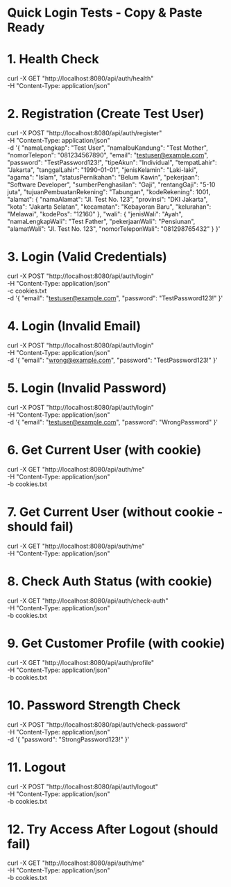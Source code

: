 # Quick Login Tests - Copy & Paste Ready

# 1. Health Check
curl -X GET "http://localhost:8080/api/auth/health" \
  -H "Content-Type: application/json"

# 2. Registration (Create Test User)
curl -X POST "http://localhost:8080/api/auth/register" \
  -H "Content-Type: application/json" \
  -d '{
    "namaLengkap": "Test User",
    "namaIbuKandung": "Test Mother",
    "nomorTelepon": "081234567890",
    "email": "testuser@example.com",
    "password": "TestPassword123!",
    "tipeAkun": "Individual",
    "tempatLahir": "Jakarta",
    "tanggalLahir": "1990-01-01",
    "jenisKelamin": "Laki-laki",
    "agama": "Islam",
    "statusPernikahan": "Belum Kawin",
    "pekerjaan": "Software Developer",
    "sumberPenghasilan": "Gaji",
    "rentangGaji": "5-10 juta",
    "tujuanPembuatanRekening": "Tabungan",
    "kodeRekening": 1001,
    "alamat": {
      "namaAlamat": "Jl. Test No. 123",
      "provinsi": "DKI Jakarta",
      "kota": "Jakarta Selatan",
      "kecamatan": "Kebayoran Baru",
      "kelurahan": "Melawai",
      "kodePos": "12160"
    },
    "wali": {
      "jenisWali": "Ayah",
      "namaLengkapWali": "Test Father",
      "pekerjaanWali": "Pensiunan",
      "alamatWali": "Jl. Test No. 123",
      "nomorTeleponWali": "081298765432"
    }
  }'

# 3. Login (Valid Credentials)
curl -X POST "http://localhost:8080/api/auth/login" \
  -H "Content-Type: application/json" \
  -c cookies.txt \
  -d '{
    "email": "testuser@example.com",
    "password": "TestPassword123!"
  }'

# 4. Login (Invalid Email)
curl -X POST "http://localhost:8080/api/auth/login" \
  -H "Content-Type: application/json" \
  -d '{
    "email": "wrong@example.com",
    "password": "TestPassword123!"
  }'

# 5. Login (Invalid Password)
curl -X POST "http://localhost:8080/api/auth/login" \
  -H "Content-Type: application/json" \
  -d '{
    "email": "testuser@example.com",
    "password": "WrongPassword"
  }'

# 6. Get Current User (with cookie)
curl -X GET "http://localhost:8080/api/auth/me" \
  -H "Content-Type: application/json" \
  -b cookies.txt

# 7. Get Current User (without cookie - should fail)
curl -X GET "http://localhost:8080/api/auth/me" \
  -H "Content-Type: application/json"

# 8. Check Auth Status (with cookie)
curl -X GET "http://localhost:8080/api/auth/check-auth" \
  -H "Content-Type: application/json" \
  -b cookies.txt

# 9. Get Customer Profile (with cookie)
curl -X GET "http://localhost:8080/api/auth/profile" \
  -H "Content-Type: application/json" \
  -b cookies.txt

# 10. Password Strength Check
curl -X POST "http://localhost:8080/api/auth/check-password" \
  -H "Content-Type: application/json" \
  -d '{
    "password": "StrongPassword123!"
  }'

# 11. Logout
curl -X POST "http://localhost:8080/api/auth/logout" \
  -H "Content-Type: application/json" \
  -b cookies.txt

# 12. Try Access After Logout (should fail)
curl -X GET "http://localhost:8080/api/auth/me" \
  -H "Content-Type: application/json" \
  -b cookies.txt